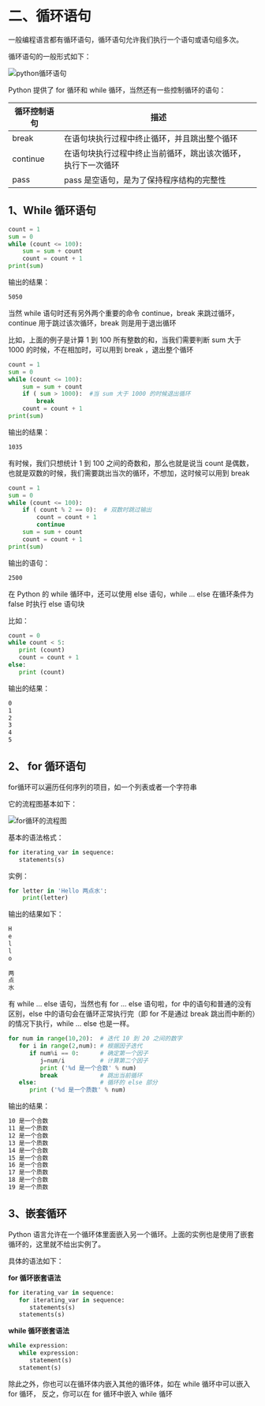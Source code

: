 # 二、循环语句 #

一般编程语言都有循环语句，循环语句允许我们执行一个语句或语句组多次。

循环语句的一般形式如下：

![python循环语句](https://user-gold-cdn.xitu.io/2017/6/23/d0761ec24b83fea3d7008c29074ba5cb)

Python 提供了 for 循环和 while 循环，当然还有一些控制循环的语句：

|循环控制语句|描述|
|------|------|
|break|在语句块执行过程中终止循环，并且跳出整个循环|
|continue|在语句块执行过程中终止当前循环，跳出该次循环，执行下一次循环|
|pass|pass 是空语句，是为了保持程序结构的完整性|


## 1、While 循环语句 ##


```python
count = 1 
sum = 0
while (count <= 100):
    sum = sum + count
    count = count + 1
print(sum)
```

输出的结果：

```txt
5050
```

当然 while 语句时还有另外两个重要的命令 continue，break 来跳过循环，continue 用于跳过该次循环，break 则是用于退出循环

比如，上面的例子是计算 1 到 100 所有整数的和，当我们需要判断 sum 大于 1000 的时候，不在相加时，可以用到 break ，退出整个循环

```python
count = 1 
sum = 0
while (count <= 100):
    sum = sum + count
    if ( sum > 1000):  #当 sum 大于 1000 的时候退出循环
        break
    count = count + 1
print(sum)
```

输出的结果：

```txt
1035
```

有时候，我们只想统计 1 到 100 之间的奇数和，那么也就是说当 count 是偶数，也就是双数的时候，我们需要跳出当次的循环，不想加，这时候可以用到 break

```python
count = 1 
sum = 0
while (count <= 100):
    if ( count % 2 == 0):  # 双数时跳过输出
        count = count + 1
        continue
    sum = sum + count
    count = count + 1
print(sum)
```

输出的语句：

```txt
2500
```

在 Python 的 while 循环中，还可以使用 else 语句，while … else 在循环条件为 false 时执行 else 语句块

比如：

```python
count = 0
while count < 5:
   print (count)
   count = count + 1
else:
   print (count)
```

输出的结果：

```txt
0
1
2
3
4
5
```

## 2、 for 循环语句 ##

 for循环可以遍历任何序列的项目，如一个列表或者一个字符串

它的流程图基本如下：


![for循环的流程图](https://user-gold-cdn.xitu.io/2017/6/26/235ff5c72862b213486e0bf23852a245)

基本的语法格式：

```python
for iterating_var in sequence:
   statements(s)	
```

实例：

```python
for letter in 'Hello 两点水':
    print(letter)
```

输出的结果如下：

```txt
H
e
l
l
o
 
两
点
水
```

有 while … else 语句，当然也有 for … else  语句啦，for 中的语句和普通的没有区别，else 中的语句会在循环正常执行完（即 for 不是通过 break 跳出而中断的）的情况下执行，while … else 也是一样。

```python
for num in range(10,20):  # 迭代 10 到 20 之间的数字
   for i in range(2,num): # 根据因子迭代
      if num%i == 0:      # 确定第一个因子
         j=num/i          # 计算第二个因子
         print ('%d 是一个合数' % num)
         break            # 跳出当前循环
   else:                  # 循环的 else 部分
      print ('%d 是一个质数' % num)
```

输出的结果：

```txt
10 是一个合数
11 是一个质数
12 是一个合数
13 是一个质数
14 是一个合数
15 是一个合数
16 是一个合数
17 是一个质数
18 是一个合数
19 是一个质数
```

## 3、嵌套循环 ##

Python 语言允许在一个循环体里面嵌入另一个循环。上面的实例也是使用了嵌套循环的，这里就不给出实例了。

具体的语法如下：

**for 循环嵌套语法**

```python
for iterating_var in sequence:
   for iterating_var in sequence:
      statements(s)
   statements(s)
```

**while 循环嵌套语法**

```python
while expression:
   while expression:
      statement(s)
   statement(s)
```

除此之外，你也可以在循环体内嵌入其他的循环体，如在 while 循环中可以嵌入 for 循环， 反之，你可以在 for 循环中嵌入 while 循环
